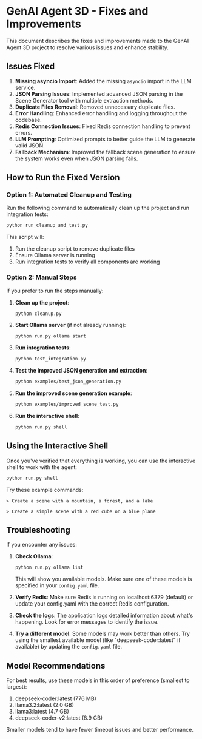 # GenAI Agent 3D - Fixes and Improvements

This document describes the fixes and improvements made to the GenAI Agent 3D project to resolve various issues and enhance stability.

## Issues Fixed

1. **Missing asyncio Import**: Added the missing `asyncio` import in the LLM service.
2. **JSON Parsing Issues**: Implemented advanced JSON parsing in the Scene Generator tool with multiple extraction methods.
3. **Duplicate Files Removal**: Removed unnecessary duplicate files.
4. **Error Handling**: Enhanced error handling and logging throughout the codebase.
5. **Redis Connection Issues**: Fixed Redis connection handling to prevent errors.
6. **LLM Prompting**: Optimized prompts to better guide the LLM to generate valid JSON.
7. **Fallback Mechanism**: Improved the fallback scene generation to ensure the system works even when JSON parsing fails.

## How to Run the Fixed Version

### Option 1: Automated Cleanup and Testing

Run the following command to automatically clean up the project and run integration tests:

```bash
python run_cleanup_and_test.py
```

This script will:
1. Run the cleanup script to remove duplicate files
2. Ensure Ollama server is running
3. Run integration tests to verify all components are working

### Option 2: Manual Steps

If you prefer to run the steps manually:

1. **Clean up the project**:
   ```bash
   python cleanup.py
   ```

2. **Start Ollama server** (if not already running):
   ```bash
   python run.py ollama start
   ```

3. **Run integration tests**:
   ```bash
   python test_integration.py
   ```
   
4. **Test the improved JSON generation and extraction**:
   ```bash
   python examples/test_json_generation.py
   ```

5. **Run the improved scene generation example**:
   ```bash
   python examples/improved_scene_test.py
   ```

6. **Run the interactive shell**:
   ```bash
   python run.py shell
   ```

## Using the Interactive Shell

Once you've verified that everything is working, you can use the interactive shell to work with the agent:

```bash
python run.py shell
```

Try these example commands:

```
> Create a scene with a mountain, a forest, and a lake
```

```
> Create a simple scene with a red cube on a blue plane
```

## Troubleshooting

If you encounter any issues:

1. **Check Ollama**:
   ```bash
   python run.py ollama list
   ```
   This will show you available models. Make sure one of these models is specified in your `config.yaml` file.

2. **Verify Redis**:
   Make sure Redis is running on localhost:6379 (default) or update your config.yaml with the correct Redis configuration.

3. **Check the logs**:
   The application logs detailed information about what's happening. Look for error messages to identify the issue.

4. **Try a different model**:
   Some models may work better than others. Try using the smallest available model (like "deepseek-coder:latest" if available) by updating the `config.yaml` file.

## Model Recommendations

For best results, use these models in this order of preference (smallest to largest):

1. deepseek-coder:latest (776 MB)
2. llama3.2:latest (2.0 GB)
3. llama3:latest (4.7 GB)
4. deepseek-coder-v2:latest (8.9 GB)

Smaller models tend to have fewer timeout issues and better performance.
